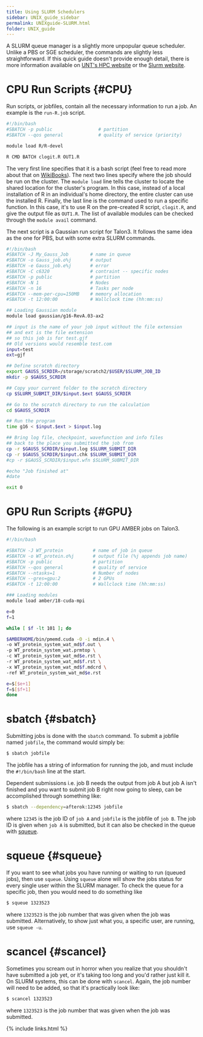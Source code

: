```yaml
---
title: Using SLURM Schedulers
sidebar: UNIX_guide_sidebar
permalink: UNIXguide-SLURM.html
folder: UNIX_guide
---
```


<link rel="stylesheet" href="css/theme-blue.css">

A SLURM queue manager is a slightly more unpopular queue scheduler.
Unlike a PBS or SGE scheduler, the commands are slightly less straightforward.
If this quick guide doesn't provide enough detail, there is more information
available on [UNT's HPC website](https://hpc.unt.edu/slurm) or the
[Slurm website](https://slurm.schedmd.com/sbatch.html).

# CPU Run Scripts {#CPU}

Run scripts, or jobfiles, contain all the necessary information to run a job.
An example is the `run-R.job` script.
```bash
#!/bin/bash
#SBATCH -p public                 # partition
#SBATCH --qos general             # quality of service (priority)

module load R/R-devel

R CMD BATCH clogit.R OUT1.R
```
The very first line specifies that it is a bash script (feel free to read more
    about that on [WikiBooks](https://en.wikibooks.org/wiki/Bash_Shell_Scripting)).
The next two lines specify where the job should be run on the cluster.
The `module load` line tells the cluster to locate the shared location for the
cluster's program.
In this case, instead of a local installation of R in an individual's home
directory, the entire cluster can use the installed R.
Finally, the last line is the command used to run a specific function.
In this case, it's to use R on the pre-created R script, `clogit.R`, and give
the output file as `OUT1.R`.
The list of available modules can be checked through the `module avail` command.

The next script is a Gaussian run script for Talon3.
It follows the same idea as the one for PBS, but with some extra SLURM commands.
```bash
#!/bin/bash
#SBATCH -J My_Gauss_Job        # name in queue
#SBATCH -o Gauss_job.o%j       # output
#SBATCH -e Gauss_job.e%j       # error
#SBATCH -C c6320               # contraint -- specific nodes
#SBATCH -p public              # partition
#SBATCH -N 1                   # Nodes
#SBATCH -n 16                  # Tasks per node
#SBATCH --mem-per-cpu=150MB    # memory allocation
#SBATCH -t 12:00:00            # Wallclock time (hh:mm:ss)

## Loading Gaussian module
module load gaussian/g16-RevA.03-ax2

## input is the name of your job input without the file extension
## and ext is the file extension
## so this job is for test.gjf
## Old versions would resemble test.com
input=test
ext=gjf

## Define scratch directory
export GAUSS_SCRDIR=/storage/scratch2/$USER/$SLURM_JOB_ID
mkdir -p $GAUSS_SCRDIR

## Copy your current folder to the scratch directory
cp $SLURM_SUBMIT_DIR/$input.$ext $GAUSS_SCRDIR

## Go to the scratch directory to run the calculation
cd $GAUSS_SCRDIR

## Run the program
time g16 < $input.$ext > $input.log

## Bring log file, checkpoint, wavefunction and info files
## back to the place you submitted the job from
cp -r $GAUSS_SCRDIR/$input.log $SLURM_SUBMIT_DIR
cp -r $GAUSS_SCRDIR/$input.chk $SLURM_SUBMIT_DIR
#cp -r $GAUSS_SCRDIR/$input.wfn $SLURM_SUBMIT_DIR

#echo "Job finished at"
#date

exit 0
```

# GPU Run Scripts {#GPU}

The following is an example script to run GPU AMBER jobs on Talon3.
```bash
#!/bin/bash

#SBATCH -J WT_protein           # name of job in queue
#SBATCH -o WT_protein.o%j       # output file (%j appends job name)
#SBATCH -p public               # partition
#SBATCH --qos general           # quality of service
#SBATCH --ntasks=1              # Number of nodes
#SBATCH --gres=gpu:2            # 2 GPUs
#SBATCH -t 12:00:00             # Wallclock time (hh:mm:ss)

### Loading modules
module load amber/18-cuda-mpi

e=0
f=1

while [ $f -lt 101 ]; do

$AMBERHOME/bin/pmemd.cuda -O -i mdin.4 \
-o WT_protein_system_wat_md$f.out \
-p WT_protein_system_wat.prmtop \
-c WT_protein_system_wat_md$e.rst \
-r WT_protein_system_wat_md$f.rst \
-x WT_protein_system_wat_md$f.mdcrd \
-ref WT_protein_system_wat_md$e.rst

e=$[$e+1]
f=$[$f+1]
done
```

# sbatch {#sbatch}
Submitting jobs is done with the `sbatch` command.
To submit a jobfile named `jobfile`, the command would simply be:
```bash
$ sbatch jobfile
```
The jobfile has a string of information for running the job, and must include
the `#!/bin/bash` line at the start.

Dependent submissions i.e. job B needs the output from job A but job A isn't
finished and you want to submit job B right now going to sleep, can be
accomplished through something like:
```bash
$ sbatch --dependency=afterok:12345 jobfile
```
where `12345` is the job ID of `job A` and `jobfile` is the jobfile of `job B`.
The job ID is given when `job A` is submitted, but it can also be checked in
the queue with [squeue](UNIXguide-SLURM.html#squeue).

# squeue {#squeue}

If you want to see what jobs you have running or waiting to run (queued jobs),
then use `squeue`.
Using `squeue` alone will show the jobs status for every single user within the
SLURM manager.
To check the queue for a specific job, then you would need to do something like
```bash
$ squeue 1323523
```
where `1323523` is the job number that was given when the job was submitted.
Alternatively, to show just what you, a specific user, are running, use
`squeue -u`.

# scancel {#scancel}
Sometimes you scream out in horror when you realize that you shouldn't have
submitted a job yet, or it's taking too long and you'd rather just kill it.
On SLURM systems, this can be done with `scancel`.
Again, the job number will need to be added, so that it's practically look like:
```bash
$ scancel 1323523
```
where `1323523` is the job number that was given when the job was submitted.

{% include links.html %}

